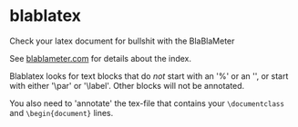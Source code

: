 # blablatex
Check your latex document for bullshit with the BlaBlaMeter

See [blablameter.com](http://www.blablameter.com) for details about the index.

Blablatex looks for text blocks that do *not* start with an '%' or an '\',
or start with either '\par' or '\label'. Other blocks will not be annotated.

You also need to 'annotate' the tex-file that contains your `\documentclass`
and `\begin{document}` lines.
